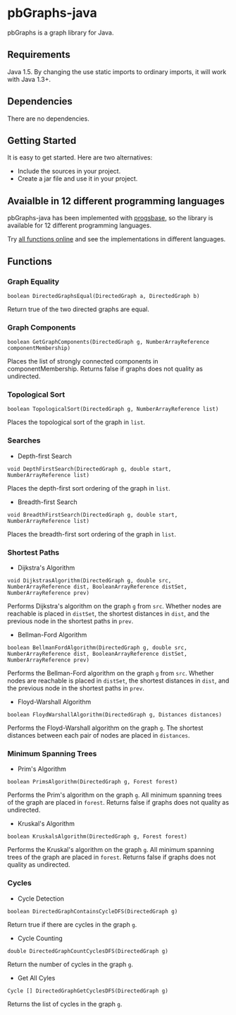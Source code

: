 # pbGraphs-java
pbGraphs is a graph library for Java.

## Requirements
Java 1.5. By changing the use static imports to ordinary imports, it will work with Java 1.3+.

## Dependencies
There are no dependencies.

## Getting Started
It is easy to get started. Here are two alternatives:

 - Include the sources in your project.
 - Create a jar file and use it in your project.

## Avaialble in 12 different programming languages
pbGraphs-java has been implemented with [progsbase](https://repo.progsbase.com/repoviewer/no.inductive.libraries/DirectedGraphs/0.1.14/), so the library is available for 12 different programming languages.

Try [all functions online](https://repo.progsbase.com/repoviewer/no.inductive.libraries/DirectedGraphs/0.1.14/) and see the implementations in different languages.

## Functions

### Graph Equality
```
boolean DirectedGraphsEqual(DirectedGraph a, DirectedGraph b)
```

Return true of the two directed graphs are equal.

### Graph Components
```
boolean GetGraphComponents(DirectedGraph g, NumberArrayReference componentMembership)
```

Places the list of strongly connected components in componentMembership. Returns false if graphs does not quality as undirected.

### Topological Sort
```
boolean TopologicalSort(DirectedGraph g, NumberArrayReference list)
```

Places the topological sort of the graph in `list`.

### Searches

* Depth-first Search
```
void DepthFirstSearch(DirectedGraph g, double start, NumberArrayReference list)
```

Places the depth-first sort ordering of the graph in `list`.

* Breadth-first Search
```
void BreadthFirstSearch(DirectedGraph g, double start, NumberArrayReference list)
```

Places the breadth-first sort ordering of the graph in `list`.

### Shortest Paths

* Dijkstra's Algorithm
```
void DijkstrasAlgorithm(DirectedGraph g, double src, NumberArrayReference dist, BooleanArrayReference distSet, NumberArrayReference prev)
```

Performs Dijkstra's algorithm on the graph `g` from `src`. Whether nodes are reachable is placed in `distSet`, the shortest distances in `dist`, and the previous node in the shortest paths in `prev`.

* Bellman-Ford Algorithm
```
boolean BellmanFordAlgorithm(DirectedGraph g, double src, NumberArrayReference dist, BooleanArrayReference distSet, NumberArrayReference prev)
```

Performs the Bellman-Ford algorithm on the graph `g` from `src`. Whether nodes are reachable is placed in `distSet`, the shortest distances in `dist`, and the previous node in the shortest paths in `prev`.


* Floyd-Warshall Algorithm
```
boolean FloydWarshallAlgorithm(DirectedGraph g, Distances distances)
```

Performs the Floyd-Warshall algorithm on the graph `g`. The shortest distances between each pair of nodes are placed in `distances`.

### Minimum Spanning Trees

* Prim's Algorithm
```
boolean PrimsAlgorithm(DirectedGraph g, Forest forest)
```

Performs the Prim's algorithm on the graph `g`. All minimum spanning trees of the graph are placed in `forest`. Returns false if graphs does not quality as undirected.


* Kruskal's Algorithm
```
boolean KruskalsAlgorithm(DirectedGraph g, Forest forest)
```

Performs the Kruskal's algorithm on the graph `g`. All minimum spanning trees of the graph are placed in `forest`. Returns false if graphs does not quality as undirected.

### Cycles

* Cycle Detection
```
boolean DirectedGraphContainsCycleDFS(DirectedGraph g)
```

Return true if there are cycles in the graph `g`.

* Cycle Counting
```
double DirectedGraphCountCyclesDFS(DirectedGraph g)
```

Return the number of cycles in the graph `g`.

* Get All Cyles
```
Cycle [] DirectedGraphGetCyclesDFS(DirectedGraph g)
```

Returns the list of cycles in the graph `g`.